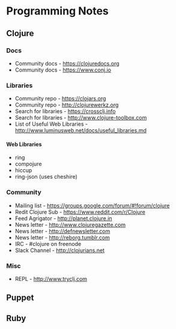 # Programming Notes

## Clojure
### Docs
* Community docs - https://clojuredocs.org
* Community docs - https://www.conj.io

### Libraries
* Community repo - https://clojars.org
* Community repo - http://clojurewerkz.org
* Search for libraries - https://crossclj.info
* Search for libraries - http://www.clojure-toolbox.com
* List of Useful Web Libraries - http://www.luminusweb.net/docs/useful_libraries.md
#### Web Libraries
* ring
* compojure
* hiccup
* ring-json (uses cheshire)

### Community
* Mailing list - https://groups.google.com/forum/#!forum/clojure
* Redit Clojure Sub - https://www.reddit.com/r/Clojure
* Feed Agrigator - http://planet.clojure.in
* News letter - http://www.clojuregazette.com
* News letter - http://defnewsletter.com
* News letter - http://reborg.tumblr.com
* IRC - #clojure on freenode
* Slack Channel - http://clojurians.net

### Misc
* REPL - http://www.tryclj.com

## Puppet
## Ruby

